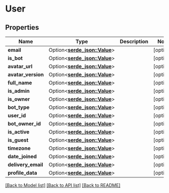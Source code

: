 # User

## Properties

Name | Type | Description | Notes
------------ | ------------- | ------------- | -------------
**email** | Option<[**serde_json::Value**](.md)> |  | [optional]
**is_bot** | Option<[**serde_json::Value**](.md)> |  | [optional]
**avatar_url** | Option<[**serde_json::Value**](.md)> |  | [optional]
**avatar_version** | Option<[**serde_json::Value**](.md)> |  | [optional]
**full_name** | Option<[**serde_json::Value**](.md)> |  | [optional]
**is_admin** | Option<[**serde_json::Value**](.md)> |  | [optional]
**is_owner** | Option<[**serde_json::Value**](.md)> |  | [optional]
**bot_type** | Option<[**serde_json::Value**](.md)> |  | [optional]
**user_id** | Option<[**serde_json::Value**](.md)> |  | [optional]
**bot_owner_id** | Option<[**serde_json::Value**](.md)> |  | [optional]
**is_active** | Option<[**serde_json::Value**](.md)> |  | [optional]
**is_guest** | Option<[**serde_json::Value**](.md)> |  | [optional]
**timezone** | Option<[**serde_json::Value**](.md)> |  | [optional]
**date_joined** | Option<[**serde_json::Value**](.md)> |  | [optional]
**delivery_email** | Option<[**serde_json::Value**](.md)> |  | [optional]
**profile_data** | Option<[**serde_json::Value**](.md)> |  | [optional]

[[Back to Model list]](../README.md#documentation-for-models) [[Back to API list]](../README.md#documentation-for-api-endpoints) [[Back to README]](../README.md)


